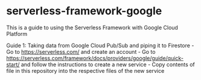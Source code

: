 # serverless-framework-google

This is a guide to using the Serverless Framework with Google Cloud Platform

Guide 1: Taking data from Google Cloud Pub/Sub and piping it to Firestore
      - Go to https://serverless.com/ and create an account
      - Go to https://serverless.com/framework/docs/providers/google/guide/quick-start/ and follow the instructions to create a new service
      - Copy contents of file in this repository into the respective files of the new service
      
